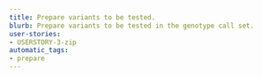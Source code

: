 ```yaml
---
title: Prepare variants to be tested.
blurb: Prepare variants to be tested in the genotype call set.
user-stories:
- USERSTORY-3-zip
automatic_tags:
- prepare
---
```

